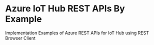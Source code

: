 # Azure IoT Hub REST APIs By Example
Implementation Examples of Azure REST APIs for IoT Hub using REST Browser Client
